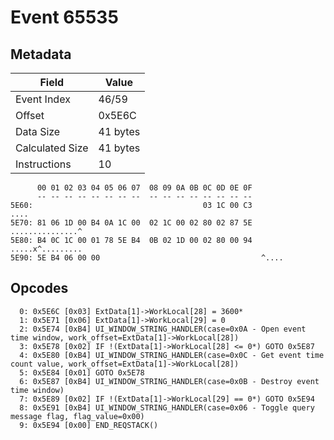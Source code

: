 # Event 65535

## Metadata

| Field           | Value    |
|-----------------|----------|
| Event Index     | 46/59    |
| Offset          | 0x5E6C   |
| Data Size       | 41 bytes |
| Calculated Size | 41 bytes |
| Instructions    | 10       |

```
      00 01 02 03 04 05 06 07  08 09 0A 0B 0C 0D 0E 0F
      -- -- -- -- -- -- -- --  -- -- -- -- -- -- -- --
5E60:                                      03 1C 00 C3              ....
5E70: 81 06 1D 00 B4 0A 1C 00  02 1C 00 02 80 02 87 5E  ...............^
5E80: B4 0C 1C 00 01 78 5E B4  0B 02 1D 00 02 80 00 94  .....x^.........
5E90: 5E B4 06 00 00                                    ^....           
```

## Opcodes

```
  0: 0x5E6C [0x03] ExtData[1]->WorkLocal[28] = 3600*
  1: 0x5E71 [0x06] ExtData[1]->WorkLocal[29] = 0
  2: 0x5E74 [0xB4] UI_WINDOW_STRING_HANDLER(case=0x0A - Open event time window, work_offset=ExtData[1]->WorkLocal[28])
  3: 0x5E78 [0x02] IF !(ExtData[1]->WorkLocal[28] <= 0*) GOTO 0x5E87
  4: 0x5E80 [0xB4] UI_WINDOW_STRING_HANDLER(case=0x0C - Get event time count value, work_offset=ExtData[1]->WorkLocal[28])
  5: 0x5E84 [0x01] GOTO 0x5E78
  6: 0x5E87 [0xB4] UI_WINDOW_STRING_HANDLER(case=0x0B - Destroy event time window)
  7: 0x5E89 [0x02] IF !(ExtData[1]->WorkLocal[29] == 0*) GOTO 0x5E94
  8: 0x5E91 [0xB4] UI_WINDOW_STRING_HANDLER(case=0x06 - Toggle query message flag, flag_value=0x00)
  9: 0x5E94 [0x00] END_REQSTACK()
```
